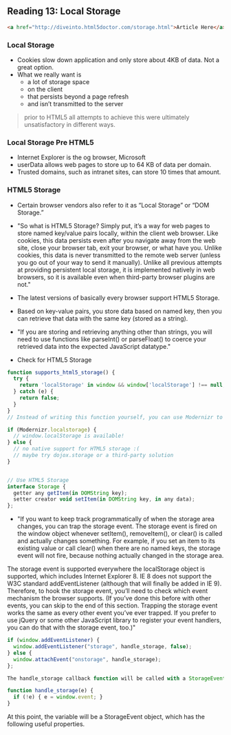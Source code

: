 ## Reading 13: Local Storage 
```html
<a href="http://diveinto.html5doctor.com/storage.html">Article Here</a>
```

### Local Storage
- Cookies slow down application and only store about 4KB of data. Not a great option.
- What we really want is
  - a lot of storage space
  - on the client
  - that persists beyond a page refresh
  - and isn’t transmitted to the server
> prior to HTML5 all attempts to achieve this were ultimately unsatisfactory in different ways.

### Local Storage Pre HTML5
- Internet Explorer is the og browser, Microsoft
- userData allows web pages to store up to 64 KB of data per domain.
- Trusted domains, such as intranet sites, can store 10 times that amount.


### HTML5 Storage
- Certain browser vendors also refer to it as “Local Storage” or “DOM Storage.”
- "So what is HTML5 Storage? Simply put, it’s a way for web pages to store named key/value pairs locally, within the client web browser. Like cookies, this data persists even after you navigate away from the web site, close your browser tab, exit your browser, or what have you. Unlike cookies, this data is never transmitted to the remote web server (unless you go out of your way to send it manually). Unlike all previous attempts at providing persistent local storage, it is implemented natively in web browsers, so it is available even when third-party browser plugins are not." 
- The latest versions of basically every browser support HTML5 Storage.
- Based on key-value pairs, you store data based on named key, then you can retrieve that data with the same key (stored as a string). 
- "If you are storing and retrieving anything other than strings, you will need to use functions like parseInt() or parseFloat() to coerce your retrieved data into the expected JavaScript datatype."

- Check for HTML5 Storage

```javascript
function supports_html5_storage() {
  try {
    return 'localStorage' in window && window['localStorage'] !== null;
  } catch (e) {
    return false;
  }
}
// Instead of writing this function yourself, you can use Modernizr to detect support for HTML5 Storage.

if (Modernizr.localstorage) {
  // window.localStorage is available!
} else {
  // no native support for HTML5 storage :(
  // maybe try dojox.storage or a third-party solution
}


// Use HTML5 Storage
interface Storage {
  getter any getItem(in DOMString key);
  setter creator void setItem(in DOMString key, in any data);
};

```

- "If you want to keep track programmatically of when the storage area changes, you can trap the storage event. The storage event is fired on the window object whenever setItem(), removeItem(), or clear() is called and actually changes something. For example, if you set an item to its existing value or call clear() when there are no named keys, the storage event will not fire, because nothing actually changed in the storage area.

The storage event is supported everywhere the localStorage object is supported, which includes Internet Explorer 8. IE 8 does not support the W3C standard addEventListener (although that will finally be added in IE 9). Therefore, to hook the storage event, you’ll need to check which event mechanism the browser supports. (If you’ve done this before with other events, you can skip to the end of this section. Trapping the storage event works the same as every other event you’ve ever trapped. If you prefer to use jQuery or some other JavaScript library to register your event handlers, you can do that with the storage event, too.)"

```javascript
if (window.addEventListener) {
  window.addEventListener("storage", handle_storage, false);
} else {
  window.attachEvent("onstorage", handle_storage);
};

The handle_storage callback function will be called with a StorageEvent object, except in Internet Explorer where the event object is stored in window.event.

function handle_storage(e) {
  if (!e) { e = window.event; }
}
``` 
At this point, the variable  will be a StorageEvent object, which has the following useful properties.